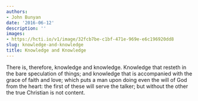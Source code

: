 ```yaml
---
authors:
- John Bunyan
date: '2016-06-12'
description: ''
images:
- https://hcti.io/v1/image/32fcb7be-c1bf-471e-969e-e6c196920dd8
slug: knowledge-and-knowledge
title: Knowledge and Knowledge
---
```


There is, therefore, knowledge and knowledge. Knowledge that resteth in the bare speculation of things; and knowledge that is accompanied with the grace of faith and love; which puts a man upon doing even the will of God from the heart: the first of these will serve the talker; but without the other the true Christian is not content.